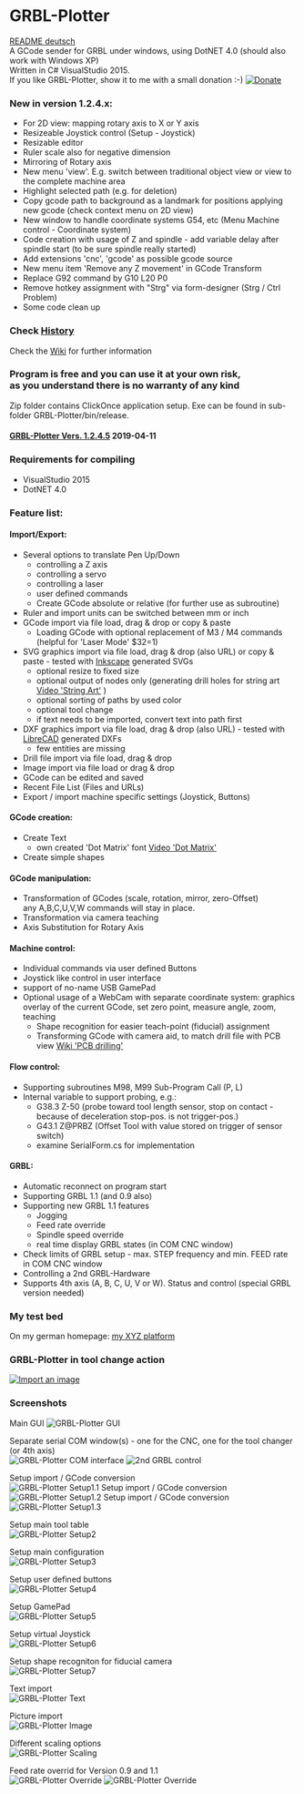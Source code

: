 # GRBL-Plotter
[README deutsch](README_de.md)  
A GCode sender for GRBL under windows, using DotNET 4.0 (should also work with Windows XP)  
Written in C# VisualStudio 2015.  
If you like GRBL-Plotter, show it to me with a small donation :-) [![Donate](https://www.paypalobjects.com/en_US/DE/i/btn/btn_donateCC_LG.gif)](https://www.paypal.com/cgi-bin/webscr?cmd=_s-xclick&hosted_button_id=PVBK8U866QNQ6)   
   
   
### New in version 1.2.4.x:  
* For 2D view: mapping rotary axis to X or Y axis
* Resizeable Joystick control (Setup - Joystick)
* Resizable editor
* Ruler scale also for negative dimension
* Mirroring of Rotary axis
* New menu 'view'. E.g. switch between traditional object view or view to the complete machine area  
* Highlight selected path (e.g. for deletion)
* Copy gcode path to background as a landmark for positions applying new gcode (check context menu on 2D view)
* New window to handle coordinate systems G54, etc (Menu Machine control - Coordinate system)
* Code creation with usage of Z and spindle - add variable delay after spindle start (to be sure spindle really started)    
* Add extensions 'cnc', 'gcode' as possible gcode source
* New menu item 'Remove any Z movement' in GCode Transform  
* Replace G92 command by G10 L20 P0
* Remove hotkey assignment with "Strg" via form-designer (Strg / Ctrl Problem)
* Some code clean up
  
### Check [History](https://github.com/svenhb/GRBL-Plotter/blob/master/History.md)  
      
Check the [Wiki](https://github.com/svenhb/GRBL-Plotter/wiki) for further information   

### Program is free and you can use it at your own risk,<br>as you understand there is no warranty of any kind
Zip folder contains ClickOnce application setup. Exe can be found in sub-folder GRBL-Plotter/bin/release.
#### [GRBL-Plotter Vers. 1.2.4.5](https://github.com/svenhb/GRBL-Plotter/releases/latest)  2019-04-11    

### Requirements for compiling
* VisualStudio 2015 
* DotNET 4.0
 
### Feature list:
#### Import/Export:  
* Several options to translate Pen Up/Down
  - controlling a Z axis
  - controlling a servo
  - controlling a laser
  - user defined commands
  - Create GCode absolute or relative (for further use as subroutine)  
* Ruler and import units can be switched between mm or inch
* GCode import via file load, drag & drop or copy & paste
  - Loading GCode with optional replacement of M3 / M4 commands (helpful for 'Laser Mode' $32=1) 
* SVG graphics import via file load, drag & drop (also URL) or copy & paste - tested with [Inkscape](https://inkscape.org/de/) generated SVGs 
  - optional resize to fixed size
  - optional output of nodes only (generating drill holes for string art [Video 'String Art'](https://youtu.be/ymWi15rvTvM)  )
  - optional sorting of paths by used color
  - optional tool change
  - if text needs to be imported, convert text into path first
* DXF graphics import via file load, drag & drop (also URL) - tested with [LibreCAD](http://librecad.org/cms/home.html) generated DXFs 
  - few entities are missing
* Drill file import via file load, drag & drop
* Image import via file load or drag & drop
* GCode can be edited and saved
* Recent File List (Files and URLs)
* Export / import machine specific settings (Joystick, Buttons)
  
#### GCode creation:
* Create Text
  - own created 'Dot Matrix' font [Video 'Dot Matrix'](https://youtu.be/ip_qCQwoufw) 
* Create simple shapes
    
#### GCode manipulation:  
* Transformation of GCodes (scale, rotation, mirror, zero-Offset)  
any A,B,C,U,V,W commands will stay in place.
* Transformation via camera teaching
* Axis Substitution for Rotary Axis
  
#### Machine control:  
* Individual commands via user defined Buttons  
* Joystick like control in user interface  
* support of no-name USB GamePad  
* Optional usage of a WebCam with separate coordinate system: graphics overlay of the current GCode, set zero point, measure angle, zoom, teaching  
  - Shape recognition for easier teach-point (fiducial) assignment  
  - Transforming GCode with camera aid, to match drill file with PCB view [Wiki 'PCB drilling'](https://github.com/svenhb/GRBL-Plotter/wiki/PCB-drilling)   
  
#### Flow control:
* Supporting subroutines M98, M99 Sub-Program Call (P, L)
* Internal variable to support probing, e.g.:
  - G38.3 Z-50		(probe toward tool length sensor, stop on contact - because of deceleration stop-pos. is not trigger-pos.)
  - G43.1 Z@PRBZ	(Offset Tool with value stored on trigger of sensor switch)
  - examine SerialForm.cs for implementation
  
#### GRBL:  
* Automatic reconnect on program start  
* Supporting GRBL 1.1 (and 0.9 also)
* Supporting new GRBL 1.1 features
  - Jogging
  - Feed rate override
  - Spindle speed override
  - real time display GRBL states (in COM CNC window)
* Check limits of GRBL setup - max. STEP frequency and min. FEED rate in COM CNC window  
* Controlling a 2nd GRBL-Hardware
* Supports 4th axis (A, B, C, U, V or W). Status and control (special GRBL version needed)

 
### My test bed
On my german homepage:
[my XYZ platform](http://svenhb.bplaced.net/?CNC___Plotter) 

### GRBL-Plotter in tool change action
[![Import an image](https://i9.ytimg.com/vi/GGtdwYdZWi8/mq2.jpg?sqp=COypi98F&rs=AOn4CLAbkofKlCN1cepOQkGvpG6YlnRwrQ)](https://youtu.be/GGtdwYdZWi8) 

### Screenshots
Main GUI
![GRBL-Plotter GUI](doc/GRBLPlotter_GUI.png?raw=true "Main GUI") 

Separate serial COM window(s) - one for the CNC, one for the tool changer (or 4th axis)  
![GRBL-Plotter COM interface](doc/GRBLPlotter_COM2.png?raw=true "Serial connection") ![2nd GRBL control](doc/GRBLPlotter_Control_COM2.png?raw=true "Serial connection")

Setup import / GCode conversion  
![GRBL-Plotter Setup1.1](doc/GRBLPlotter_Setup1_1_en.png?raw=true "Setup1.1") 
Setup import / GCode conversion  
![GRBL-Plotter Setup1.2](doc/GRBLPlotter_Setup1_2_en.png?raw=true "Setup1.2") 
Setup import / GCode conversion  
![GRBL-Plotter Setup1.3](doc/GRBLPlotter_Setup1_3_en.png?raw=true "Setup1.3") 
   
Setup main tool table  
![GRBL-Plotter Setup2](doc/GRBLPlotter_Setup2_en.png?raw=true "Setup2")  
   
Setup main configuration  
![GRBL-Plotter Setup3](doc/GRBLPlotter_Setup3_en.png?raw=true "Setup3")  
  
Setup user defined buttons  
![GRBL-Plotter Setup4](doc/GRBLPlotter_Setup4_en.png?raw=true "Setup4")  
  
Setup GamePad  
![GRBL-Plotter Setup5](doc/GRBLPlotter_Setup5_en.png?raw=true "Setup5")  
  
Setup virtual Joystick  
![GRBL-Plotter Setup6](doc/GRBLPlotter_Setup6_en.png?raw=true "Setup6")  
  
Setup shape recogniton for fiducial camera     
![GRBL-Plotter Setup7](doc/GRBLPlotter_Setup7_en.png?raw=true "Setup7")  
  
Text import  
![GRBL-Plotter Text](doc/GRBLPlotter_Text.png?raw=true "Text conversion")  
  
Picture import  
![GRBL-Plotter Image](doc/ImageImport/ImageImport1.png?raw=true "Image import")  
  
Different scaling options  
![GRBL-Plotter Scaling](doc/GRBLPlotter_scaling.png?raw=true "GCode scaling")  

Feed rate overrid for Version 0.9 and 1.1  
![GRBL-Plotter Override](doc/GRBLPlotter_override.png?raw=true "GCode override") ![GRBL-Plotter Override](doc/GRBLPlotter_override2.png?raw=true "GCode override")
